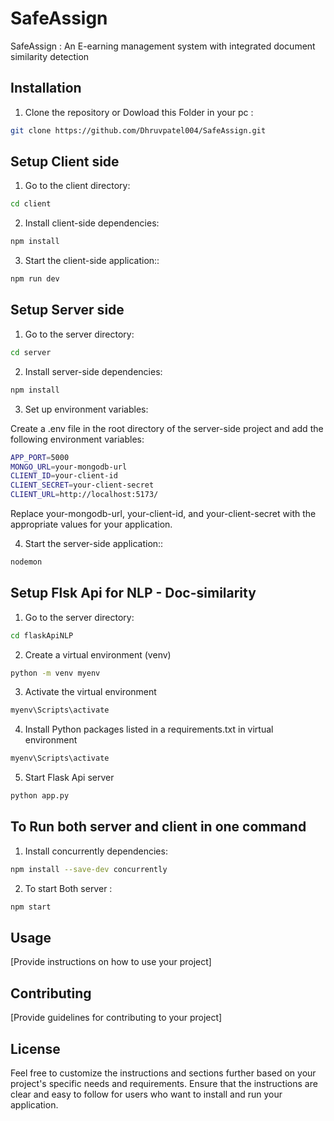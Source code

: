 # SafeAssign

SafeAssign : An E-earning management system with integrated document similarity detection

## Installation

1. Clone the repository or Dowload this Folder in your pc :
```bash 
git clone https://github.com/Dhruvpatel004/SafeAssign.git
```

## Setup Client side
1. Go to the client directory:
```bash
cd client
```
2. Install client-side dependencies:
```bash
npm install
```
3. Start the client-side application::
```bash
npm run dev
```

## Setup Server side
1. Go to the server directory:
```bash
cd server
```
2. Install server-side dependencies:
```bash
npm install
```

3. Set up environment variables:

Create a .env file in the root directory of the server-side project and add the following environment variables:
```bash
APP_PORT=5000
MONGO_URL=your-mongodb-url
CLIENT_ID=your-client-id
CLIENT_SECRET=your-client-secret
CLIENT_URL=http://localhost:5173/

```
Replace your-mongodb-url, your-client-id, and your-client-secret with the appropriate values for your application.

4. Start the server-side application::
```bash
nodemon
```
## Setup Flsk Api for NLP - Doc-similarity 
1. Go to the server directory:
```bash
cd flaskApiNLP
```
2. Create a virtual environment (venv)
```bash
python -m venv myenv
```
3. Activate the virtual environment
```bash
myenv\Scripts\activate
```
4. Install Python packages listed in a requirements.txt in virtual environment
```bash
myenv\Scripts\activate
```
5. Start Flask Api server 
```bash
python app.py
```

## To Run both server and client in one command
1. Install concurrently dependencies:
```bash
npm install --save-dev concurrently
```
2. To start Both server :
```bash
npm start
```

## Usage

[Provide instructions on how to use your project]

## Contributing

[Provide guidelines for contributing to your project]

## License


Feel free to customize the instructions and sections further based on your project's specific needs and requirements. Ensure that the instructions are clear and easy to follow for users who want to install and run your application.

